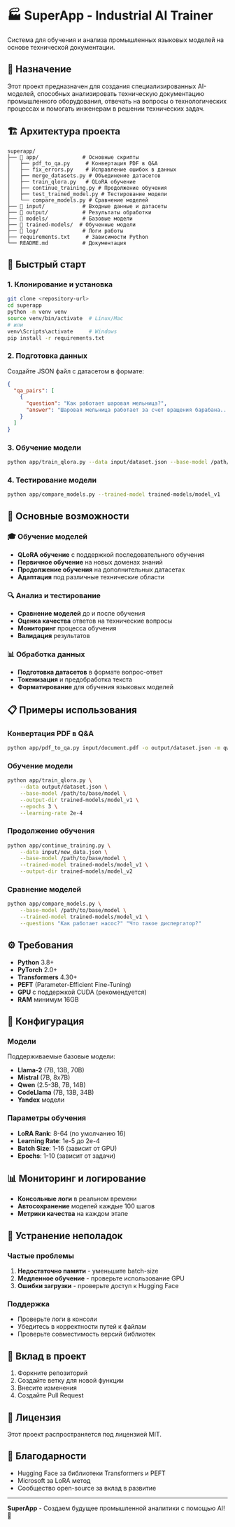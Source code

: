 # 🏭 SuperApp - Industrial AI Trainer

Система для обучения и анализа промышленных языковых моделей на основе технической документации.

## 🎯 Назначение

Этот проект предназначен для создания специализированных AI-моделей, способных анализировать техническую документацию промышленного оборудования, отвечать на вопросы о технологических процессах и помогать инженерам в решении технических задач.

## 🏗️ Архитектура проекта

```
superapp/
├── 📁 app/              # Основные скрипты
│   ├── pdf_to_qa.py     # Конвертация PDF в Q&A
│   ├── fix_errors.py    # Исправление ошибок в данных
│   ├── merge_datasets.py # Объединение датасетов
│   ├── train_qlora.py   # QLoRA обучение
│   ├── continue_training.py # Продолжение обучения
│   ├── test_trained_model.py # Тестирование модели
│   └── compare_models.py # Сравнение моделей
├── 📁 input/            # Входные данные и датасеты
├── 📁 output/           # Результаты обработки
├── 📁 models/           # Базовые модели
├── 📁 trained-models/  # Обученные модели
├── 📁 log/              # Логи работы
├── requirements.txt     # Зависимости Python
└── README.md           # Документация
```

## 🚀 Быстрый старт

### 1. Клонирование и установка
```bash
git clone <repository-url>
cd superapp
python -m venv venv
source venv/bin/activate  # Linux/Mac
# или
venv\Scripts\activate     # Windows
pip install -r requirements.txt
```

### 2. Подготовка данных
Создайте JSON файл с датасетом в формате:
```json
{
  "qa_pairs": [
    {
      "question": "Как работает шаровая мельница?",
      "answer": "Шаровая мельница работает за счет вращения барабана..."
    }
  ]
}
```

### 3. Обучение модели
```bash
python app/train_qlora.py --data input/dataset.json --base-model /path/to/base/model --output-dir trained-models/model_v1
```

### 4. Тестирование модели
```bash
python app/compare_models.py --trained-model trained-models/model_v1
```

## 🎯 Основные возможности

### 🎓 Обучение моделей
- **QLoRA обучение** с поддержкой последовательного обучения
- **Первичное обучение** на новых доменах знаний
- **Продолжение обучения** на дополнительных датасетах
- **Адаптация** под различные технические области

### 🔍 Анализ и тестирование
- **Сравнение моделей** до и после обучения
- **Оценка качества** ответов на технические вопросы
- **Мониторинг** процесса обучения
- **Валидация** результатов

### 📊 Обработка данных
- **Подготовка датасетов** в формате вопрос-ответ
- **Токенизация** и предобработка текста
- **Форматирование** для обучения языковых моделей

## 📋 Примеры использования

### Конвертация PDF в Q&A
```bash
python app/pdf_to_qa.py input/document.pdf -o output/dataset.json -m qwen2.5:3b -q 5
```

### Обучение модели
```bash
python app/train_qlora.py \
    --data output/dataset.json \
    --base-model /path/to/base/model \
    --output-dir trained-models/model_v1 \
    --epochs 3 \
    --learning-rate 2e-4
```

### Продолжение обучения
```bash
python app/continue_training.py \
    --data input/new_data.json \
    --base-model /path/to/base/model \
    --trained-model trained-models/model_v1 \
    --output-dir trained-models/model_v2
```

### Сравнение моделей
```bash
python app/compare_models.py \
    --base-model /path/to/base/model \
    --trained-model trained-models/model_v1 \
    --questions "Как работает насос?" "Что такое диспергатор?"
```

## ⚙️ Требования

- **Python** 3.8+
- **PyTorch** 2.0+
- **Transformers** 4.30+
- **PEFT** (Parameter-Efficient Fine-Tuning)
- **GPU** с поддержкой CUDA (рекомендуется)
- **RAM** минимум 16GB

## 🔧 Конфигурация

### Модели
Поддерживаемые базовые модели:
- **Llama-2** (7B, 13B, 70B)
- **Mistral** (7B, 8x7B)
- **Qwen** (2.5-3B, 7B, 14B)
- **CodeLlama** (7B, 13B, 34B)
- **Yandex** модели

### Параметры обучения
- **LoRA Rank**: 8-64 (по умолчанию 16)
- **Learning Rate**: 1e-5 до 2e-4
- **Batch Size**: 1-16 (зависит от GPU)
- **Epochs**: 1-10 (зависит от задачи)

## 📊 Мониторинг и логирование

- **Консольные логи** в реальном времени
- **Автосохранение** моделей каждые 100 шагов
- **Метрики качества** на каждом этапе

## 🚨 Устранение неполадок

### Частые проблемы
1. **Недостаточно памяти** - уменьшите batch-size
2. **Медленное обучение** - проверьте использование GPU
3. **Ошибки загрузки** - проверьте доступ к Hugging Face

### Поддержка
- Проверьте логи в консоли
- Убедитесь в корректности путей к файлам
- Проверьте совместимость версий библиотек

## 🤝 Вклад в проект

1. Форкните репозиторий
2. Создайте ветку для новой функции
3. Внесите изменения
4. Создайте Pull Request

## 📄 Лицензия

Этот проект распространяется под лицензией MIT.

## 🙏 Благодарности

- Hugging Face за библиотеки Transformers и PEFT
- Microsoft за LoRA метод
- Сообщество open-source за вклад в развитие

---

**SuperApp** - Создаем будущее промышленной аналитики с помощью AI! 🚀
